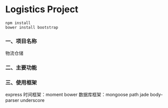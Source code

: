 Logistics Project
=================

```
npm install
bower install bootstrap
```

### 一、项目名称

物流仓储

### 二、主要功能

### 三、使用框架
express
时间框架：moment
bower
数据库框架：mongoose
path
jade
body-parser
underscore

